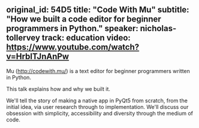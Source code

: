 original_id: 54D5
title: "Code With Mu"
subtitle: "How we built a code editor for beginner programmers in Python."
speaker: nicholas-tollervey
track: education
video: https://www.youtube.com/watch?v=HrblTJnAnPw
---
Mu (http://codewith.mu/) is a text editor for beginner programmers written in Python.

This talk explains how and why we built it.

We'll tell the story of making a native app in PyQt5 from scratch, from the initial idea, via user research through to implementation. We'll discuss our obsession with simplicity, accessibility and diversity through the medium of code.